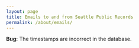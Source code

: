 ```yaml
---
layout: page
title: Emails to and from Seattle Public Records
permalink: /about/emails/
---
```


**Bug:** The timestamps are incorrect in the database.

<div class="widget" data-type="table" data-url="https://db.seattlepublicrecords.org/query/?q=" data-query="SELECT DATETIME, EMAILFROM, EMAILTO, SUBJECT FROM emails ORDER BY DATETIME DESC LIMIT 10"></div>
